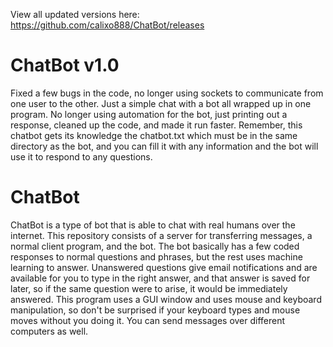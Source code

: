 View all updated versions here: https://github.com/calixo888/ChatBot/releases

# ChatBot v1.0
Fixed a few bugs in the code, no longer using sockets to communicate from one user to the other. Just a simple chat with a bot all wrapped up in one program. No longer using automation for the bot, just printing out a response, cleaned up the code, and made it run faster. Remember, this chatbot gets its knowledge the chatbot.txt which must be in the same directory as the bot, and you can fill it with any information and the bot will use it to respond to any questions.

# ChatBot
ChatBot is a type of bot that is able to chat with real humans over the internet. This repository consists of a server for transferring messages, a normal client program, and the bot. The bot basically has a few coded responses to normal questions and phrases, but the rest uses machine learning to answer. Unanswered questions give email notifications and are available for you to type in the right answer, and that answer is saved for later, so if the same question were to arise, it would be immediately answered. This program uses a GUI window and uses mouse and keyboard manipulation, so don't be surprised if your keyboard types and mouse moves without you doing it. You can send messages over different computers as well.
